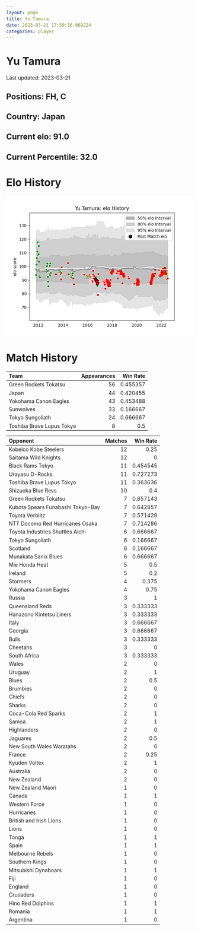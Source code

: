 ```yaml
---  
layout: page  
title: Yu Tamura  
date: 2023-03-21 17:59:16.069224  
categories: player  
---
```

# Yu Tamura


Last updated: 2023-03-21
## Positions: FH, C

## Country: Japan

## Current elo: 91.0

## Current Percentile: 32.0

# Elo History


![elo history](history_YuTamura.png)
# Match History


| Team                      |   Appearances |   Win Rate |
|:--------------------------|--------------:|-----------:|
| Green Rockets Tokatsu     |            56 |   0.455357 |
| Japan                     |            44 |   0.420455 |
| Yokohama Canon Eagles     |            43 |   0.453488 |
| Sunwolves                 |            33 |   0.166667 |
| Tokyo Sungoliath          |            24 |   0.666667 |
| Toshiba Brave Lupus Tokyo |             8 |   0.5      |

| Opponent                          |   Matches |   Win Rate |
|:----------------------------------|----------:|-----------:|
| Kobelco Kobe Steelers             |        12 |   0.25     |
| Saitama Wild Knights              |        12 |   0        |
| Black Rams Tokyo                  |        11 |   0.454545 |
| Urayasu D-Rocks                   |        11 |   0.727273 |
| Toshiba Brave Lupus Tokyo         |        11 |   0.363636 |
| Shizuoka Blue Revs                |        10 |   0.4      |
| Green Rockets Tokatsu             |         7 |   0.857143 |
| Kubota Spears Funabashi Tokyo-Bay |         7 |   0.642857 |
| Toyota Verblitz                   |         7 |   0.571429 |
| NTT Docomo Red Hurricanes Osaka   |         7 |   0.714286 |
| Toyota Industries Shuttles Aichi  |         6 |   0.666667 |
| Tokyo Sungoliath                  |         6 |   0.166667 |
| Scotland                          |         6 |   0.166667 |
| Munakata Sanix Blues              |         6 |   0.666667 |
| Mie Honda Heat                    |         5 |   0.5      |
| Ireland                           |         5 |   0.2      |
| Stormers                          |         4 |   0.375    |
| Yokohama Canon Eagles             |         4 |   0.75     |
| Russia                            |         3 |   1        |
| Queensland Reds                   |         3 |   0.333333 |
| Hanazono Kintetsu Liners          |         3 |   0.333333 |
| Italy                             |         3 |   0.666667 |
| Georgia                           |         3 |   0.666667 |
| Bulls                             |         3 |   0.333333 |
| Cheetahs                          |         3 |   0        |
| South Africa                      |         3 |   0.333333 |
| Wales                             |         2 |   0        |
| Uruguay                           |         2 |   1        |
| Blues                             |         2 |   0.5      |
| Brumbies                          |         2 |   0        |
| Chiefs                            |         2 |   0        |
| Sharks                            |         2 |   0        |
| Coca-Cola Red Sparks              |         2 |   1        |
| Samoa                             |         2 |   1        |
| Highlanders                       |         2 |   0        |
| Jaguares                          |         2 |   0.5      |
| New South Wales Waratahs          |         2 |   0        |
| France                            |         2 |   0.25     |
| Kyuden Voltex                     |         2 |   1        |
| Australia                         |         2 |   0        |
| New Zealand                       |         2 |   0        |
| New Zealand Maori                 |         1 |   0        |
| Canada                            |         1 |   1        |
| Western Force                     |         1 |   0        |
| Hurricanes                        |         1 |   0        |
| British and Irish Lions           |         1 |   0        |
| Lions                             |         1 |   0        |
| Tonga                             |         1 |   1        |
| Spain                             |         1 |   1        |
| Melbourne Rebels                  |         1 |   0        |
| Southern Kings                    |         1 |   0        |
| Mitsubishi Dynaboars              |         1 |   1        |
| Fiji                              |         1 |   0        |
| England                           |         1 |   0        |
| Crusaders                         |         1 |   0        |
| Hino Red Dolphins                 |         1 |   1        |
| Romania                           |         1 |   1        |
| Argentina                         |         1 |   0        |